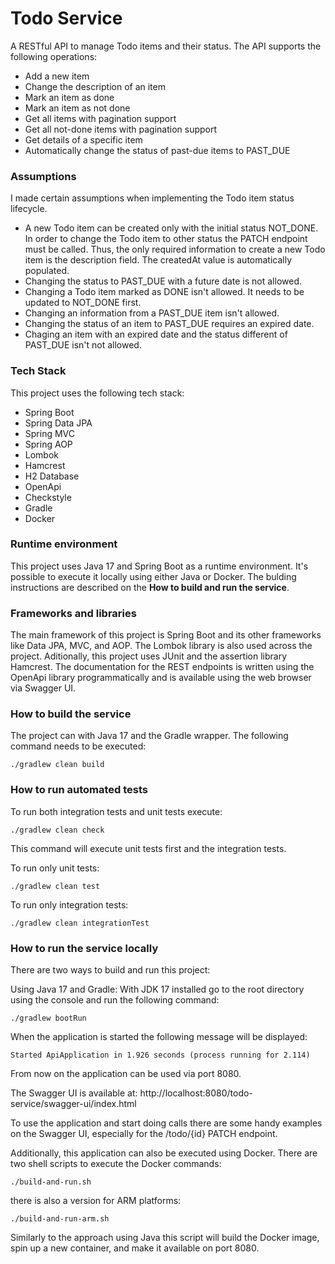 # Todo Service 

A RESTful API to manage Todo items and their status. The API supports the following operations:

* Add a new item
* Change the description of an item
* Mark an item as done
* Mark an item as not done
* Get all items with pagination support
* Get all not-done items with pagination support
* Get details of a specific item
* Automatically change the status of past-due items to PAST_DUE

### Assumptions

I made certain assumptions when implementing the Todo item status lifecycle.

* A new Todo item can be created only with the initial status NOT_DONE. In order to change the Todo item to other status the PATCH endpoint must be called. Thus, the only required information to create a new Todo item is the description field. The createdAt value is automatically populated.
* Changing the status to PAST_DUE with a future date is not allowed.
* Changing a Todo item marked as DONE isn't allowed. It needs to be updated to NOT_DONE first.
* Changing an information from a PAST_DUE item isn't allowed.
* Changing the status of an item to PAST_DUE requires an expired date.
* Chaging an item with an expired date and the status different of PAST_DUE isn't not allowed.

### Tech Stack

This project uses the following tech stack:

* Spring Boot
* Spring Data JPA
* Spring MVC
* Spring AOP
* Lombok
* Hamcrest
* H2 Database
* OpenApi
* Checkstyle
* Gradle
* Docker

### Runtime environment

This project uses Java 17 and Spring Boot as a runtime environment. It's possible to execute it locally using either Java or Docker. The bulding instructions are described on the **How to build and run the service**.

### Frameworks and libraries

The main framework of this project is Spring Boot and its other frameworks like Data JPA, MVC, and AOP. The Lombok library is also used across the project. Aditionally, this project uses JUnit and the assertion library Hamcrest.
The documentation for the REST endpoints is written using the OpenApi library programmatically and is available using the web browser via Swagger UI.

### How to build the service

The project can with Java 17 and the Gradle wrapper. The following command needs to be executed:

```
./gradlew clean build
```

### How to run automated tests

To run both integration tests and unit tests execute:

```
./gradlew clean check
```
This command will execute unit tests first and the integration tests.

To run only unit tests:
```
./gradlew clean test
```

To run only integration tests:
```
./gradlew clean integrationTest
```

### How to run the service locally

There are two ways to build and run this project:

Using Java 17 and Gradle: With JDK 17 installed go to the root directory using the console and run the following command:

```
./gradlew bootRun
```

When the application is started the following message will be displayed:

```
Started ApiApplication in 1.926 seconds (process running for 2.114)
```

From now on the application can be used via port 8080.

The Swagger UI is available at:
http://localhost:8080/todo-service/swagger-ui/index.html

To use the application and start doing calls there are some handy examples on the Swagger UI, especially for the /todo/{id} PATCH endpoint.

Additionally, this application can also be executed using Docker. There are two shell scripts to execute the Docker commands:

```
./build-and-run.sh
```

there is also a version for ARM platforms:

```
./build-and-run-arm.sh
```

Similarly to the approach using Java this script will build the Docker image, spin up a new container, and make it available on port 8080. 